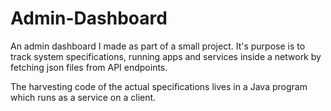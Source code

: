 # Admin-Dashboard
An admin dashboard I made as part of a small project.
It's purpose is to track system specifications, running apps and services inside a network by fetching json files from API endpoints.

The harvesting code of the actual specifications lives in a Java program which runs as a service on a client.
